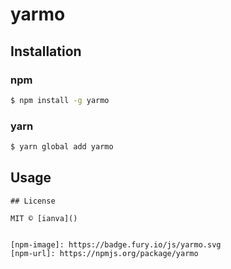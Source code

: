 # yarmo 

## Installation

### npm

```sh
$ npm install -g yarmo 
```

### yarn

```sh
$ yarn global add yarmo
```


## Usage


```
## License

MIT © [ianva]()


[npm-image]: https://badge.fury.io/js/yarmo.svg
[npm-url]: https://npmjs.org/package/yarmo
